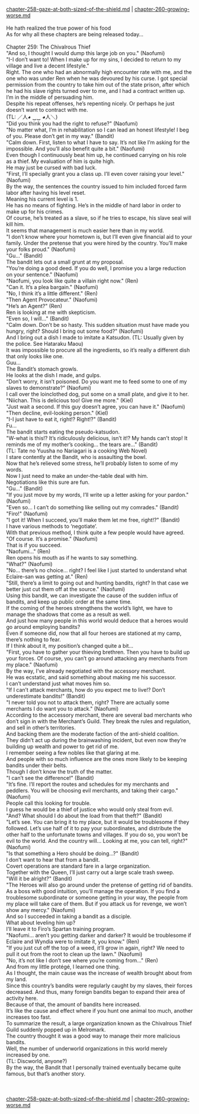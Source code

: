 [chapter-258-gaze-at-both-sized-of-the-shield.md](./chapter-258-gaze-at-both-sized-of-the-shield.md) | [chapter-260-growing-worse.md](./chapter-260-growing-worse.md) <br/>
<br/>
He hath realized the true power of his food<br/>
As for why all these chapters are being released today…<br/>
<br/>
Chapter 259: The Chivalrous Thief<br/>
"And so, I thought I would dump this large job on you." (Naofumi)<br/>
"I-I don’t want to! When I make up for my sins, I decided to return to my village and live a decent lifestyle."<br/>
Right. The one who had an abnormally high encounter rate with me, and the one who was under Ren when he was devoured by his curse. I got special permission from the country to take him out of the state prison, after which he had his slave rights turned over to me, and I had a contract written up.<br/>
I’m in the middle of persuading him.<br/>
Despite his repeat offenses, he’s repenting nicely. Or perhaps he just doesn’t want to contract with me.<br/>
(TL: ／人◕ ‿‿ ◕人＼)<br/>
"Did you think you had the right to refuse?" (Naofumi)<br/>
"No matter what, I’m in rehabilitation so I can lead an honest lifestyle! I beg of you. Please don’t get in my way." (Bandit)<br/>
"Calm down. First, listen to what I have to say. It’s not like I’m asking for the impossible. And you’ll also benefit quite a bit." (Naofumi)<br/>
Even though I continuously beat him up, he continued carrying on his role as a thief. My evaluation of him is quite high.<br/>
He may just be cursed with bad luck.<br/>
"First, I’ll specially grant you a class up. I’ll even cover raising your level." (Naofumi)<br/>
By the way, the sentences the country issued to him included forced farm labor after having his level reset.<br/>
Meaning his current level is 1.<br/>
He has no means of fighting. He’s in the middle of hard labor in order to make up for his crimes.<br/>
Of course, he’s treated as a slave, so if he tries to escape, his slave seal will kill him.<br/>
It seems that management is much easier here than in my world.<br/>
"I don’t know where your hometown is, but I’ll even give financial aid to your family. Under the pretense that you were hired by the country. You’ll make your folks proud." (Naofumi)<br/>
"Gu…" (Bandit)<br/>
The bandit lets out a small grunt at my proposal.<br/>
"You’re doing a good deed. If you do well, I promise you a large reduction on your sentence." (Naofumi)<br/>
"Naofumi, you look like quite a villain right now." (Ren)<br/>
"Can it. It’s a plea bargain." (Naofumi)<br/>
"No, I think it’s a little different." (Ren)<br/>
"Then Agent Provocateur." (Naofumi)<br/>
"He’s an Agent?" (Ren)<br/>
Ren is looking at me with skepticism.<br/>
"Even so, I will…" (Bandit)<br/>
"Calm down. Don’t be so hasty. This sudden situation must have made you hungry, right? Should I bring out some food?" (Naofumi)<br/>
And I bring out a dish I made to imitate a Katsudon. (TL: Usually given by the police. See Hataraku Maou)<br/>
It was impossible to procure all the ingredients, so it’s really a different dish that only looks like one.<br/>
Guu…<br/>
The Bandit’s stomach growls.<br/>
He looks at the dish I made, and gulps.<br/>
"Don’t worry, it isn’t poisoned. Do you want me to feed some to one of my slaves to demonstrate?" (Naofumi)<br/>
I call over the loinclothed dog, put some on a small plate, and give it to her.<br/>
"Niichan. This is delicious too! Give me more." (Kiel)<br/>
"Just wait a second. If this guy doesn’t agree, you can have it." (Naofumi)<br/>
"Then decline, evil-looking person." (Kiel)<br/>
"I-I just have to eat it, right!? Right!?" (Bandit)<br/>
Fu…<br/>
The bandit starts eating the pseudo-katsudon.<br/>
"W-what is this!? It’s ridiculously delicious, isn’t it!? My hands can’t stop! It reminds me of my mother’s cooking… the tears are…" (Bandit)<br/>
(TL: Tate no Yuusha no Nariagari is a cooking Web Novel)<br/>
I stare contently at the Bandit, who is assaulting the bowl.<br/>
Now that he’s relieved some stress, he’ll probably listen to some of my words.<br/>
Now I just need to make an under-the-table deal with him.<br/>
Negotiations like this sure are fun.<br/>
"Gu…" (Bandit)<br/>
"If you just move by my words, I’ll write up a letter asking for your pardon." (Naofumi)<br/>
"Even so… I can’t do something like selling out my comrades." (Bandit)<br/>
"Firo!" (Naofumi)<br/>
"I got it! When I succeed, you’ll make them let me free, right!?" (Bandit)<br/>
I have various methods to ‘negotiate’.<br/>
With that previous method, I think quite a few people would have agreed.<br/>
"Of course. It’s a promise." (Naofumi)<br/>
That is if you succeed.<br/>
"Naofumi…" (Ren)<br/>
Ren opens his mouth as if he wants to say something.<br/>
"What?" (Naofumi)<br/>
"No… there’s no choice… right? I feel like I just started to understand what Eclaire-san was getting at." (Ren)<br/>
"Still, there’s a limit to going out and hunting bandits, right? In that case we better just cut them off at the source." (Naofumi)<br/>
Using this bandit, we can investigate the cause of the sudden influx of bandits, and keep up public order at the same time.<br/>
If the coming of the heroes strengthens the world’s light, we have to manage the shadows that come as a result as well.<br/>
And just how many people in this world would deduce that a heroes would go around employing bandits?<br/>
Even if someone did, now that all four heroes are stationed at my camp, there’s nothing to fear.<br/>
If I think about it, my position’s changed quite a bit…<br/>
"First, you have to gather your thieving brethren. Then you have to build up your forces. Of course, you can’t go around attacking any merchants from my place." (Naofumi)<br/>
By the way, I’ve already negotiated with the accessory merchant.<br/>
He was ecstatic, and said something about making me his successor.<br/>
I can’t understand just what moves him so.<br/>
"If I can’t attack merchants, how do you expect me to live!? Don’t underestimate bandits!" (Bandit)<br/>
"I never told you not to attack them, right? There are actually some merchants I do want you to attack." (Naofumi)<br/>
According to the accessory merchant, there are several bad merchants who don’t sign in with the Merchant’s Guild. They break the rules and regulation, and sell in other’s territories.<br/>
And backing them are the moderate faction of the anti-shield coalition.<br/>
They didn’t act up during the brainwashing incident, but even now they’re building up wealth and power to get rid of me.<br/>
I remember seeing a few nobles like that glaring at me.<br/>
And people with so much influence are the ones more likely to be keeping bandits under their belts.<br/>
Though I don’t know the truth of the matter.<br/>
"I can’t see the difference!" (Bandit)<br/>
"It’s fine. I’ll report the routes and schedules for my merchants and peddlers. You will be choosing evil merchants, and taking their cargo." (Naofumi)<br/>
People call this looking for trouble.<br/>
I guess he would be a thief of justice who would only steal from evil.<br/>
"And? What should I do about the load from that theft?" (Bandit)<br/>
"Let’s see. You can bring it to my place, but it would be troublesome if they followed. Let’s use half of it to pay your subordinates, and distribute the other half to the unfortunate towns and villages. If you do so, you won’t be evil to the world. And the country will… Looking at me, you can tell, right?" (Naofumi)<br/>
"Is that something a Hero should be doing…?" (Bandit)<br/>
I don’t want to hear that from a bandit.<br/>
Covert operations are standard fare in a large organization.<br/>
Together with the Queen, I’ll just carry out a large scale trash sweep.<br/>
"Will it be alright?" (Bandit)<br/>
"The Heroes will also go around under the pretense of getting rid of bandits. As a boss with good intuition, you’ll manage the operation. If you find a troublesome subordinate or someone getting in your way, the people from my place will take care of them. But if you attack us for revenge, we won’t show any mercy." (Naofumi)<br/>
And so I succeeded in taking a bandit as a disciple.<br/>
What about leveling him up?<br/>
I’ll leave it to Firo’s Spartan training program.<br/>
"Naofumi… aren’t you getting darker and darker? It would be troublesome if Eclaire and Wyndia were to imitate it, you know." (Ren)<br/>
"If you just cut off the top of a weed, it’ll grow in again, right? We need to pull it out from the root to clean up the lawn." (Naofumi)<br/>
"No, it’s not like I don’t see where you’re coming from…" (Ren)<br/>
And from my little protégé, I learned one thing.<br/>
As I thought, the main cause was the increase of wealth brought about from my land.<br/>
Since this country’s bandits were regularly caught by my slaves, their forces decreased. And thus, many foreign bandits began to expand their area of activity here.<br/>
Because of that, the amount of bandits here increased.<br/>
It’s like the cause and effect where if you hunt one animal too much, another increases too fast.<br/>
To summarize the result, a large organization known as the Chivalrous Thief Guild suddenly popped up in Melromark.<br/>
The country thought it was a good way to manage their more malicious bandits.<br/>
Well, the number of underworld organizations in this world merely increased by one.<br/>
(TL: Discworld, anyone?)<br/>
By the way, the Bandit that I personally trained eventually became quite famous, but that’s another story.<br/>
<br/>
<br/> <br/>
[chapter-258-gaze-at-both-sized-of-the-shield.md](./chapter-258-gaze-at-both-sized-of-the-shield.md) | [chapter-260-growing-worse.md](./chapter-260-growing-worse.md) <br/>
